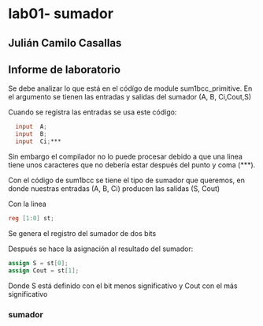 # lab01- sumador 
## Julián Camilo Casallas

## Informe de laboratorio 
Se debe analizar lo que está en el códígo de module sum1bcc_primitive.
En el argumento se tienen las entradas y salidas del sumador (A, B, Ci,Cout,S)

Cuando se registra las entradas se usa este códígo: 

```verilog
  input  A;
  input  B;
  input  Ci;***
```

Sin embargo el compilador no lo puede procesar debido a que una linea tiene unos caracteres que no debería estar después del punto y coma (***).

Con el código de sum1bcc se tiene el tipo de sumador que queremos, en donde nuestras entradas (A, B, Ci) producen las salidas (S, Cout)

Con la linea 

```verilog
reg [1:0] st;
```

Se genera el registro del sumador de dos bits

Después se hace la asignación al resultado del sumador:

```verilog
assign S = st[0];
assign Cout = st[1];
```

Donde S está definido con el bit menos significativo y Cout con el más significativo








### sumador 
